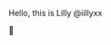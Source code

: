 Hello, this is Lilly @iillyxx

🔪

<!---
iillyxx/iillyxx is a ✨ special ✨ repository because its `README.md` (this file) appears on your GitHub profile.
You can click the Preview link to take a look at your changes.
--->
